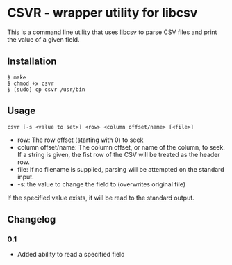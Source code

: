 # CSVR - wrapper utility for libcsv
This is a command line utility that uses [libcsv](http://sourceforge.net/projects/libcsv/) to parse CSV files and print the value of a given field. 

## Installation

    $ make
    $ chmod +x csvr
    $ [sudo] cp csvr /usr/bin

## Usage

    csvr [-s <value to set>] <row> <column offset/name> [<file>] 

* row: The row offset (starting with 0) to seek
* column offset/name: The column offset, or name of the column, to seek. If a string is given, the fist row of the CSV will be treated as the header row. 
* file: If no filename is supplied, parsing will be attempted on the standard input.
* -s: the value to change the field to (overwrites original file)

If the specified value exists, it will be read to the standard output.

## Changelog
### 0.1
* Added ability to read a specified field
